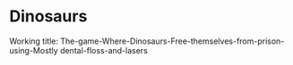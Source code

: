 # Dinosaurs
Working title: The-game-Where-Dinosaurs-Free-themselves-from-prison-using-Mostly dental-floss-and-lasers
